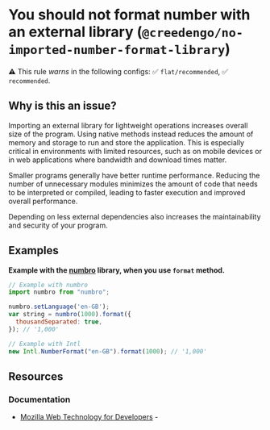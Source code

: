 # You should not format number with an external library (`@creedengo/no-imported-number-format-library`)

⚠️ This rule _warns_ in the following configs: ✅ `flat/recommended`, ✅ `recommended`.

## Why is this an issue?

Importing an external library for lightweight operations increases overall size of the program.
Using native methods instead reduces the amount of memory and storage to run and store the application.
This is especially critical in environments with limited resources, such as on mobile devices or in web applications
where bandwidth and download times matter.

Smaller programs generally have better runtime performance.
Reducing the number of unnecessary modules minimizes the amount of code that needs to be interpreted or compiled,
leading to faster execution and improved overall performance.

Depending on less external dependencies also increases the maintainability and security of your program.

## Examples

**Example with the [numbro](https://numbrojs.com/) library, when you use
`format` method.**

```js
// Example with numbro
import numbro from "numbro";

numbro.setLanguage('en-GB');
var string = numbro(1000).format({
  thousandSeparated: true,
}); // '1,000'

// Example with Intl
new Intl.NumberFormat("en-GB").format(1000); // '1,000'
```

## Resources

### Documentation

- [Mozilla Web Technology for Developers](https://developer.mozilla.org/en-US/docs/Web/JavaScript/Reference/Global_Objects/Intl/NumberFormat) -
